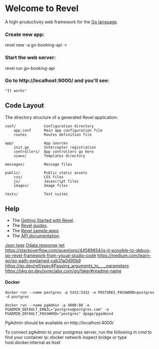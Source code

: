 # Welcome to Revel

A high-productivity web framework for the [Go language](http://www.golang.org/).

### Create new app:
revel new -a go-booking-api -r

### Start the web server:

   revel run go-booking-api

### Go to http://localhost:9000/ and you'll see:

    "It works"

## Code Layout

The directory structure of a generated Revel application:

    conf/             Configuration directory
        app.conf      Main app configuration file
        routes        Routes definition file

    app/              App sources
        init.go       Interceptor registration
        controllers/  App controllers go here
        views/        Templates directory

    messages/         Message files

    public/           Public static assets
        css/          CSS files
        js/           Javascript files
        images/       Image files

    tests/            Test suites


## Help

* The [Getting Started with Revel](http://revel.github.io/tutorial/gettingstarted.html).
* The [Revel guides](http://revel.github.io/manual/index.html).
* The [Revel sample apps](http://revel.github.io/examples/index.html).
* The [API documentation](https://godoc.org/github.com/revel/revel).

[Json tags](https://drstearns.github.io/tutorials/gojson/)
[Odata response](https://docs.oasis-open.org/odata/odata-json-format/v4.0/errata02/os/odata-json-format-v4.0-errata02-os-complete.html#_Toc403940655)
[jwt](https://medium.com/wesionary-team/jwt-authentication-in-golang-with-gin-63dbc0816d55)
https://stackoverflow.com/questions/44589854/is-it-possible-to-debug-go-revel-framework-from-visual-studio-code
https://medium.com/learn-go/go-path-explained-cab31a0d90b9
https://go.dev/ref/spec#Passing_arguments_to_..._parameters
https://pkg.go.dev/syreclabs.com/go/faker#readme-name


#### Docker
`docker run --name postgres -p 5432:5432 -e POSTGRES_PASSWORD=postgres -d postgres`

`docker run --name pgAdmin -p 4000:80 -e PGADMIN_DEFAULT_EMAIL="postgres@postgres.com" -e PGADMIN_DEFAULT_PASSWORD="postgres" dpage/pgadmin4`


PgAdmin should be available on http://localhost:4000/

To connect pgAdmin to your postgress server, run the following in cmd to find your container ip: docker network inspect bridge or type host.docker.internal as host